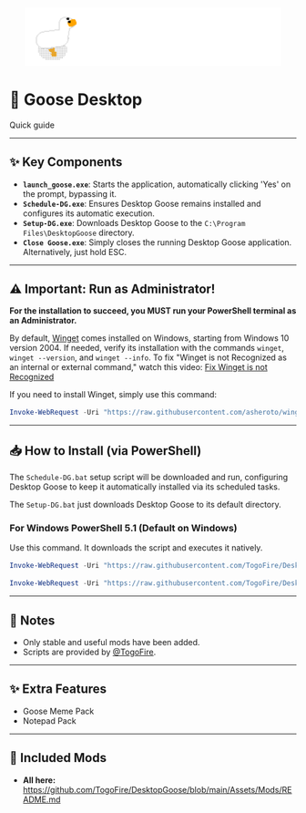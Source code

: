 <p align="center">
  <img src="https://github.com/TogoFire/DesktopGoose/blob/main/Assets/Images/OtherGfx/banner.png" width="450px" />
</p>

# 🚀 Goose Desktop

Quick guide

---

## ✨ Key Components

* **`launch_goose.exe`**: Starts the application, automatically clicking 'Yes' on the prompt, bypassing it.
* **`Schedule-DG.exe`**: Ensures Desktop Goose remains installed and configures its automatic execution.
* **`Setup-DG.exe`**: Downloads Desktop Goose to the `C:\Program Files\DesktopGoose` directory.
* **`Close Goose.exe`**: Simply closes the running Desktop Goose application. Alternatively, just hold ESC.

---

## ⚠️ Important: Run as Administrator!

**For the installation to succeed, you MUST run your PowerShell terminal as an Administrator.**

By default, [Winget](https://github.com/asheroto/winget-install) comes installed on Windows, starting from Windows 10 version 2004. If needed, verify its installation with the commands `winget`, `winget --version`, and `winget --info`.
To fix "Winget is not Recognized as an internal or external command," watch this video: [Fix Winget is not Recognized](https://youtu.be/NXHrHRXGv04)

If you need to install Winget, simply use this command:
```powershell
Invoke-WebRequest -Uri "https://raw.githubusercontent.com/asheroto/winget-install/master/winget-install.ps1" -OutFile "$env:TEMP\winget-install.ps1" -ErrorAction Stop; & "$env:TEMP\winget-install.ps1"
```

---

## 📥 How to Install (via PowerShell)

The `Schedule-DG.bat` setup script will be downloaded and run, configuring Desktop Goose to keep it automatically installed via its scheduled tasks.

The `Setup-DG.bat` just downloads Desktop Goose to its default directory.

### For Windows PowerShell 5.1 (Default on Windows)

Use this command. It downloads the script and executes it natively.

```powershell
Invoke-WebRequest -Uri "https://raw.githubusercontent.com/TogoFire/DesktopGoose/main/Schedule-DG.bat" -OutFile "$env:TEMP\Schedule-DG.bat" -ErrorAction Stop; & "$env:TEMP\Schedule-DG.bat"
```

```powershell
Invoke-WebRequest -Uri "https://raw.githubusercontent.com/TogoFire/DesktopGoose/main/Setup-DG.bat" -OutFile "$env:TEMP\Setup-DG.bat" -ErrorAction Stop; & "$env:TEMP\Setup-DG.bat"
```

---

## 📝 Notes

* Only stable and useful mods have been added.
* Scripts are provided by [@TogoFire](https://github.com/TogoFire).

---

## ✨ Extra Features

* Goose Meme Pack
* Notepad Pack

---

## 🦆 Included Mods

* **All here:**
    https://github.com/TogoFire/DesktopGoose/blob/main/Assets/Mods/README.md
